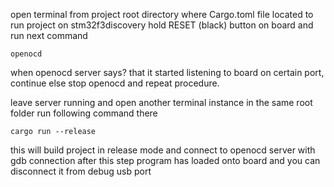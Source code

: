 open terminal from project root directory where Cargo.toml file located
to run project on stm32f3discovery hold RESET (black) button on board and run next command
```
openocd
```

when openocd server says? that it started listening to board on certain port, continue
else stop openocd and repeat procedure.

leave server running and open another terminal instance in the same root folder
run following command there
```
cargo run --release
```

this will build project in release mode and connect to openocd server with gdb connection
after this step program has loaded onto board and you can disconnect it from debug usb port
